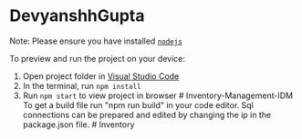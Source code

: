 
  # DevyanshhGupta

  Note: Please ensure you have installed <code><a href="https://nodejs.org/en/download/">nodejs</a></code>

  To preview and run the project on your device:
  1) Open project folder in <a href="https://code.visualstudio.com/download">Visual Studio Code</a>
  2) In the terminal, run `npm install`
  3) Run `npm start` to view project in browser
  #   I n v e n t o r y - M a n a g e m e n t - I D M 
To get a build file run "npm run build" in your code editor.
Sql connections can be prepared and edited by changing the ip in the package.json file.
 
 #   I n v e n t o r y 
 
 
